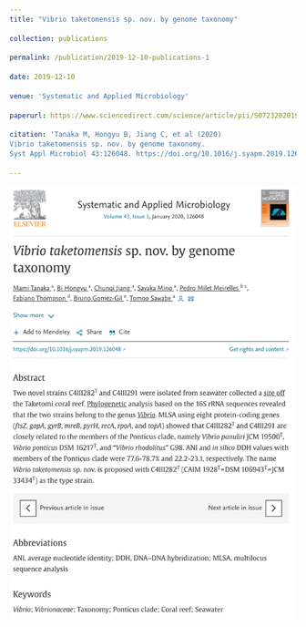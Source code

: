 ```yaml
---
title: "Vibrio taketomensis sp. nov. by genome taxonomy"

collection: publications

permalink: /publication/2019-12-10-publications-1

date: 2019-12-10

venue: 'Systematic and Applied Microbiology'

paperurl: https://www.sciencedirect.com/science/article/pii/S0723202019303431?via%3Dihub

citation: 'Tanaka M, Hongyu B, Jiang C, et al (2020) 
Vibrio taketomensis sp. nov. by genome taxonomy. 
Syst Appl Microbiol 43:126048. https://doi.org/10.1016/j.syapm.2019.126048'

---
```


<!--
<a href='https://www.sciencedirect.com/science/article/pii/S0723202019303431?via%3Dihub'>Find paper here</a>
-->

<img src="/images/pub-screencut/pub01.png"  align=center />

